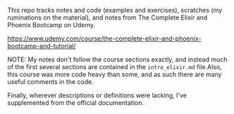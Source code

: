 This repo tracks notes and code (examples and exercises), scratches (my ruminations on the material), and notes from The Complete Elixir and Phoenix Bootcamp on Udemy.

https://www.udemy.com/course/the-complete-elixir-and-phoenix-bootcamp-and-tutorial/

NOTE: My notes don't follow the course sections exactly, and instead much of the first several sections are contained in the `intro_elixir.md` file.Also, this course was more code heavy than some, and as such there are many useful comments in the code.

Finally, wherever descriptions or definitions were lacking, I've supplemented from the official documentation.